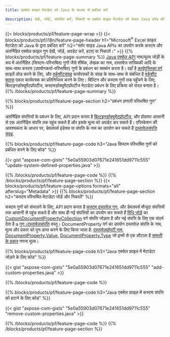 ```yaml
---
title: एक्सेल फ़ाइल मेटाडेटा को Java के माध्यम से प्रबंधित करें

description: देखें, जोड़ें, संपादित करें, निकालें या एक्सेल फ़ाइल मेटाडेटा को केवल Java कोड की कुछ पंक्तियों के साथ निकालें
---
```

{{< blocks/products/pf/feature-page-wrap >}}
{{< blocks/products/pf/i18n/feature-page-header h1="Microsoft<sup>&reg;</sup> Excel फ़ाइल मेटाडेटा को Java के द्वारा प्रबंधित करें" h2="सर्वर साइड Java APIs का उपयोग करके कस्टम और अंतर्निहित एक्सेल फ़ाइल गुण देखें, जोड़ें, अपडेट करें, हटाएं या निकालें।" >}}
{{% blocks/products/pf/feature-page-summary %}}
[Java एक्सेल API](/cells/java/) नाम/मूल्य जोड़ी के रूप में अंतर्निहित (सिस्टम-परिभाषित) गुणों जैसे शीर्षक, लेखक का नाम, दस्तावेज़ सांख्यिकी आदि के साथ-साथ कस्टम (उपयोगकर्ता-परिभाषित) गुणों के प्रबंधन का समर्थन करता है। वहाँ है [कार्यपुस्तिका वर्ग](https://reference.aspose.com/cells/java/com.aspose.cells/Workbook) फ़ाइलें लोड करने के लिए, और [वर्कशीटसंग्रह](https://reference.aspose.com/cells/java/com.aspose.cells/WorksheetCollection) कार्यपत्रकों के संग्रह के साथ-साथ से संबंधित है [वर्कशीट क्लास](https://reference.aspose.com/cells/java/com.aspose.cells/Worksheet) एकल कार्यपत्रक का प्रतिनिधित्व करने के लिए। बिल्टिन और कस्टम गुणों तक पहुँचने के लिए, बिल्टइनडॉक्यूमेंटप्रॉपर्टीज, कस्टमडॉक्यूमेंटप्रॉपर्टीज मेटाडेटा प्रबंधन के लिए प्रक्रिया को सरल बनाता है। 
{{% /blocks/products/pf/feature-page-summary %}}

{{% blocks/products/pf/feature-page-section h2="प्रबंधन प्रणाली परिभाषित गुण" %}}

अंतर्निहित संपत्तियों के प्रबंधन के लिए, API प्रदान करता है [बिल्टइनडॉक्यूमेंटप्रॉपर्टीज](https://reference.aspose.com/cells/java/com.aspose.cells/worksheetcollection#BuiltInDocumentProperties), और प्रोग्रामर आसानी से एक अंतर्निहित संपत्ति तक पहुंच सकते हैं और इसके मूल्य को अपडेट कर सकते हैं। एप्लिकेशन की आवश्यकता के आधार पर, डेवलपर्स इंडेक्स या संपत्ति के नाम का उपयोग कर सकते हैं [दस्तावेज़संपत्ति संग्रह](https://reference.aspose.com/cells/java/com.aspose.cells/DocumentPropertyCollection). 

{{% blocks/products/pf/feature-page-code h3="Java सिस्टम परिभाषित गुणों को प्रबंधित करने के लिए कोड" %}}

{{< gist "aspose-com-gists" "5e0a55903d07671e241651dd9711c555" "update-system-defined-properties.java" >}}

{{% /blocks/products/pf/feature-page-code %}}
{{% /blocks/products/pf/feature-page-section %}}
{{< blocks/products/pf/feature-page-options formats="all" afterslug="Metadata" >}}
{{% blocks/products/pf/feature-page-section h2="कस्टम परिभाषित मेटाडेटा जोड़ें और निकालें" %}}

कस्टम गुणों को संभालने के लिए, API प्रदान करता है [कस्टम दस्तावेज़ गुण](https://reference.aspose.com/cells/java/com.aspose.cells/worksheetcollection#CustomDocumentProperties), और डेवलपर्स मौजूदा संपत्तियों तक आसानी से पहुंच सकते हैं और साथ ही नई संपत्तियों का उपयोग कर सकते हैं [विधि जोड़ें](https://reference.aspose.com/cells/java/com.aspose.cells/customdocumentpropertycollection#add(java.lang.String,%20boolean)) का [CustomDocumentPropertyCollection](https://reference.aspose.com/cells/java/com.aspose.cells/CustomDocumentPropertyCollection) वर्ग संपत्ति जोड़ता है और नई संपत्ति के लिए एक संदर्भ देता है a [गुण।दस्तावेज़संपत्ति](https://reference.aspose.com/cells/java/com.aspose.cells/DocumentProperty) वस्तु। DocumentProperty वर्ग का उपयोग दस्तावेज़ संपत्ति के नाम, मूल्य और प्रकार को पुनः प्राप्त करने के लिए किया जाता है: [दस्तावेज़प्रॉपर्टी.नाम](https://reference.aspose.com/cells/java/com.aspose.cells/documentproperty#Name), [DocumentProperty.Value](https://reference.aspose.com/cells/java/com.aspose.cells/documentproperty#Value),  [DocumentProperty.Type](https://reference.aspose.com/cells/java/com.aspose.cells/documentproperty#Type) जो इनमें से एक लौटाता है [सम्पत्ती के प्रकार](https://reference.aspose.com/cells/java/com.aspose.cells/PropertyType) गणना मूल्य। 
 
{{% blocks/products/pf/feature-page-code h3="Java एक्सेल फ़ाइल में मेटाडेटा जोड़ने के लिए कोड" %}}

{{< gist "aspose-com-gists" "5e0a55903d07671e241651dd9711c555" "add-custom-properties.java" >}}

{{% /blocks/products/pf/feature-page-code %}}


{{% blocks/products/pf/feature-page-code h3="Java एक्सेल फ़ाइल में कस्टम संपत्ति को हटाने के लिए कोड" %}}

{{< gist "aspose-com-gists" "5e0a55903d07671e241651dd9711c555" "remove-custom-properties.java" >}}

{{% /blocks/products/pf/feature-page-code %}}
{{% /blocks/products/pf/feature-page-section %}}
